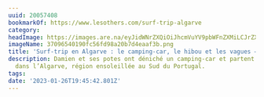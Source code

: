 ```yaml
---
uuid: 20057408
bookmarkOf: https://www.lesothers.com/surf-trip-algarve
category:
headImage: https://images.are.na/eyJidWNrZXQiOiJhcmVuYV9pbWFnZXMiLCJrZXkiOiIyMDA1NzQwOC9vcmlnaW5hbF8zNzA5NjU0MDE5MGZjNTZmZDk4YTIwYjdkNGVhYWYzYi5wbmciLCJlZGl0cyI6eyJyZXNpemUiOnsid2lkdGgiOjEyMDAsImhlaWdodCI6MTIwMCwiZml0IjoiaW5zaWRlIiwid2l0aG91dEVubGFyZ2VtZW50Ijp0cnVlfSwid2VicCI6eyJxdWFsaXR5Ijo5MH0sImpwZWciOnsicXVhbGl0eSI6OTB9LCJyb3RhdGUiOm51bGx9fQ==?bc=0
imageName: 37096540190fc56fd98a20b7d4eaaf3b.png
title: 'Surf-trip en Algarve : le camping-car, le hibou et les vagues — Les Others'
description: Damien et ses potes ont déniché un camping-car et partent pour un surf-trip
  dans l’Algarve, région ensoleillée au Sud du Portugal.
tags:
date: '2023-01-26T19:45:42.801Z'
---
```

